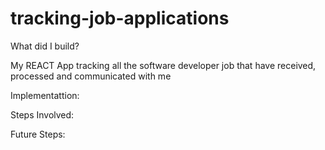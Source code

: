 # tracking-job-applications

What did I build?

My REACT App tracking all the software developer job that have received, processed and communicated with me

Implementattion:



Steps Involved:



Future Steps:
